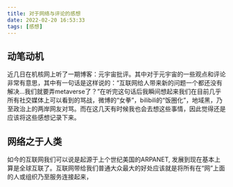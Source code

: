 ```yaml
---
title: 对于网络与评论的感想
date: 2022-02-20 16:53:33
tags: [感想]
---
```


## 动笔动机
近几日在机核网上听了一期博客：元宇宙批评。其中对于元宇宙的一些观点和评论非常有意思，其中有一句话是这样说的：“互联网给人带来新的问题一个都还没有解决...我们就要弄metaverse了？”在听完这句话后我瞬间想起来我们在目前几乎所有社交媒体上可以看到的骂战，微博的“女拳”，bilibili的“饭圈化”，地域黑，乃至政治上的两岸网友对骂。而在这几天有时候我也会去想这些事情，因此觉得还是应该将这些感想记录下来。

## 网络之于人类
如今的互联网我们可以说是起源于上个世纪美国的ARPANET, 发展到现在基本上算是全球互联了。互联网带给我们普通大众最大的好处应该就是将所有在“网”上面的人或组织乃至服务连接起来，
